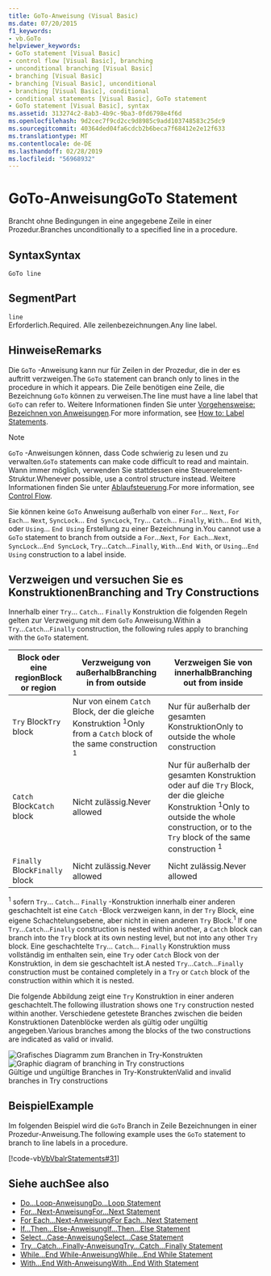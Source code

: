 ```yaml
---
title: GoTo-Anweisung (Visual Basic)
ms.date: 07/20/2015
f1_keywords:
- vb.GoTo
helpviewer_keywords:
- GoTo statement [Visual Basic]
- control flow [Visual Basic], branching
- unconditional branching [Visual Basic]
- branching [Visual Basic]
- branching [Visual Basic], unconditional
- branching [Visual Basic], conditional
- conditional statements [Visual Basic], GoTo statement
- GoTo statement [Visual Basic], syntax
ms.assetid: 313274c2-8ab3-4b9c-9ba3-0fd6798e4f6d
ms.openlocfilehash: 9d2cec7f9cd2cc9d8985c9add103748583c25dc9
ms.sourcegitcommit: 40364ded04fa6cdcb2b6beca7f68412e2e12f633
ms.translationtype: MT
ms.contentlocale: de-DE
ms.lasthandoff: 02/28/2019
ms.locfileid: "56968932"
---
```

# <a name="goto-statement"></a><span data-ttu-id="2956e-102">GoTo-Anweisung</span><span class="sxs-lookup"><span data-stu-id="2956e-102">GoTo Statement</span></span>
<span data-ttu-id="2956e-103">Brancht ohne Bedingungen in eine angegebene Zeile in einer Prozedur.</span><span class="sxs-lookup"><span data-stu-id="2956e-103">Branches unconditionally to a specified line in a procedure.</span></span>  
  
## <a name="syntax"></a><span data-ttu-id="2956e-104">Syntax</span><span class="sxs-lookup"><span data-stu-id="2956e-104">Syntax</span></span>  
  
```  
GoTo line  
```  
  
## <a name="part"></a><span data-ttu-id="2956e-105">Segment</span><span class="sxs-lookup"><span data-stu-id="2956e-105">Part</span></span>  
 `line`  
 <span data-ttu-id="2956e-106">Erforderlich.</span><span class="sxs-lookup"><span data-stu-id="2956e-106">Required.</span></span> <span data-ttu-id="2956e-107">Alle zeilenbezeichnungen.</span><span class="sxs-lookup"><span data-stu-id="2956e-107">Any line label.</span></span>  
  
## <a name="remarks"></a><span data-ttu-id="2956e-108">Hinweise</span><span class="sxs-lookup"><span data-stu-id="2956e-108">Remarks</span></span>  
 <span data-ttu-id="2956e-109">Die `GoTo` -Anweisung kann nur für Zeilen in der Prozedur, die in der es auftritt verzweigen.</span><span class="sxs-lookup"><span data-stu-id="2956e-109">The `GoTo` statement can branch only to lines in the procedure in which it appears.</span></span> <span data-ttu-id="2956e-110">Die Zeile benötigen eine Zeile, die Bezeichnung `GoTo` können zu verweisen.</span><span class="sxs-lookup"><span data-stu-id="2956e-110">The line must have a line label that `GoTo` can refer to.</span></span> <span data-ttu-id="2956e-111">Weitere Informationen finden Sie unter [Vorgehensweise: Bezeichnen von Anweisungen](../../../visual-basic/programming-guide/program-structure/how-to-label-statements.md).</span><span class="sxs-lookup"><span data-stu-id="2956e-111">For more information, see [How to: Label Statements](../../../visual-basic/programming-guide/program-structure/how-to-label-statements.md).</span></span>  
  
> [!NOTE]
>  <span data-ttu-id="2956e-112">`GoTo` -Anweisungen können, dass Code schwierig zu lesen und zu verwalten.</span><span class="sxs-lookup"><span data-stu-id="2956e-112">`GoTo` statements can make code difficult to read and maintain.</span></span> <span data-ttu-id="2956e-113">Wann immer möglich, verwenden Sie stattdessen eine Steuerelement-Struktur.</span><span class="sxs-lookup"><span data-stu-id="2956e-113">Whenever possible, use a control structure instead.</span></span> <span data-ttu-id="2956e-114">Weitere Informationen finden Sie unter [Ablaufsteuerung](../../../visual-basic/programming-guide/language-features/control-flow/index.md).</span><span class="sxs-lookup"><span data-stu-id="2956e-114">For more information, see [Control Flow](../../../visual-basic/programming-guide/language-features/control-flow/index.md).</span></span>  
  
 <span data-ttu-id="2956e-115">Sie können keine `GoTo` Anweisung außerhalb von einer `For`... `Next`, `For Each`... `Next`, `SyncLock`... `End SyncLock`, `Try`... `Catch`... `Finally`, `With`... `End With`, oder `Using`... `End Using` Erstellung zu einer Bezeichnung in.</span><span class="sxs-lookup"><span data-stu-id="2956e-115">You cannot use a `GoTo` statement to branch from outside a `For`...`Next`, `For Each`...`Next`, `SyncLock`...`End SyncLock`, `Try`...`Catch`...`Finally`, `With`...`End With`, or `Using`...`End Using` construction to a label inside.</span></span>  
  
## <a name="branching-and-try-constructions"></a><span data-ttu-id="2956e-116">Verzweigen und versuchen Sie es Konstruktionen</span><span class="sxs-lookup"><span data-stu-id="2956e-116">Branching and Try Constructions</span></span>  
 <span data-ttu-id="2956e-117">Innerhalb einer `Try`... `Catch`... `Finally` Konstruktion die folgenden Regeln gelten zur Verzweigung mit dem `GoTo` Anweisung.</span><span class="sxs-lookup"><span data-stu-id="2956e-117">Within a `Try`...`Catch`...`Finally` construction, the following rules apply to branching with the `GoTo` statement.</span></span>  
  
|<span data-ttu-id="2956e-118">Block oder eine region</span><span class="sxs-lookup"><span data-stu-id="2956e-118">Block or region</span></span>|<span data-ttu-id="2956e-119">Verzweigung von außerhalb</span><span class="sxs-lookup"><span data-stu-id="2956e-119">Branching in from outside</span></span>|<span data-ttu-id="2956e-120">Verzweigen Sie von innerhalb</span><span class="sxs-lookup"><span data-stu-id="2956e-120">Branching out from inside</span></span>|  
|---------------------|-------------------------------|-------------------------------|  
|<span data-ttu-id="2956e-121">`Try` Block</span><span class="sxs-lookup"><span data-stu-id="2956e-121">`Try` block</span></span>|<span data-ttu-id="2956e-122">Nur von einem `Catch` Block, der die gleiche Konstruktion <sup>1</sup></span><span class="sxs-lookup"><span data-stu-id="2956e-122">Only from a `Catch` block of the same construction <sup>1</sup></span></span>|<span data-ttu-id="2956e-123">Nur für außerhalb der gesamten Konstruktion</span><span class="sxs-lookup"><span data-stu-id="2956e-123">Only to outside the whole construction</span></span>|  
|<span data-ttu-id="2956e-124">`Catch` Block</span><span class="sxs-lookup"><span data-stu-id="2956e-124">`Catch` block</span></span>|<span data-ttu-id="2956e-125">Nicht zulässig.</span><span class="sxs-lookup"><span data-stu-id="2956e-125">Never allowed</span></span>|<span data-ttu-id="2956e-126">Nur für außerhalb der gesamten Konstruktion oder auf die `Try` Block, der die gleiche Konstruktion <sup>1</sup></span><span class="sxs-lookup"><span data-stu-id="2956e-126">Only to outside the whole construction, or to the `Try` block of the same construction <sup>1</sup></span></span>|  
|<span data-ttu-id="2956e-127">`Finally` Block</span><span class="sxs-lookup"><span data-stu-id="2956e-127">`Finally` block</span></span>|<span data-ttu-id="2956e-128">Nicht zulässig.</span><span class="sxs-lookup"><span data-stu-id="2956e-128">Never allowed</span></span>|<span data-ttu-id="2956e-129">Nicht zulässig.</span><span class="sxs-lookup"><span data-stu-id="2956e-129">Never allowed</span></span>|  
  
 <span data-ttu-id="2956e-130"><sup>1</sup> sofern `Try`... `Catch`... `Finally` -Konstruktion innerhalb einer anderen geschachtelt ist eine `Catch` -Block verzweigen kann, in der `Try` Block, eine eigene Schachtelungsebene, aber nicht in einen anderen `Try` Block.</span><span class="sxs-lookup"><span data-stu-id="2956e-130"><sup>1</sup> If one `Try`...`Catch`...`Finally` construction is nested within another, a `Catch` block can branch into the `Try` block at its own nesting level, but not into any other `Try` block.</span></span> <span data-ttu-id="2956e-131">Eine geschachtelte `Try`... `Catch`... `Finally` Konstruktion muss vollständig im enthalten sein, eine `Try` oder `Catch` Block von der Konstruktion, in dem sie geschachtelt ist.</span><span class="sxs-lookup"><span data-stu-id="2956e-131">A nested `Try`...`Catch`...`Finally` construction must be contained completely in a `Try` or `Catch` block of the construction within which it is nested.</span></span>  
  
 <span data-ttu-id="2956e-132">Die folgende Abbildung zeigt eine `Try` Konstruktion in einer anderen geschachtelt.</span><span class="sxs-lookup"><span data-stu-id="2956e-132">The following illustration shows one `Try` construction nested within another.</span></span> <span data-ttu-id="2956e-133">Verschiedene getestete Branches zwischen die beiden Konstruktionen Datenblöcke werden als gültig oder ungültig angegeben.</span><span class="sxs-lookup"><span data-stu-id="2956e-133">Various branches among the blocks of the two constructions are indicated as valid or invalid.</span></span>  
  
 <span data-ttu-id="2956e-134">![Grafisches Diagramm zum Branchen in Try-Konstrukten](../../../visual-basic/language-reference/statements/media/trybranching.gif "TryBranching")</span><span class="sxs-lookup"><span data-stu-id="2956e-134">![Graphic diagram of branching in Try constructions](../../../visual-basic/language-reference/statements/media/trybranching.gif "TryBranching")</span></span>  
<span data-ttu-id="2956e-135">Gültige und ungültige Branches in Try-Konstrukten</span><span class="sxs-lookup"><span data-stu-id="2956e-135">Valid and invalid branches in Try constructions</span></span>  
  
## <a name="example"></a><span data-ttu-id="2956e-136">Beispiel</span><span class="sxs-lookup"><span data-stu-id="2956e-136">Example</span></span>  
 <span data-ttu-id="2956e-137">Im folgenden Beispiel wird die `GoTo` Branch in Zeile Bezeichnungen in einer Prozedur-Anweisung.</span><span class="sxs-lookup"><span data-stu-id="2956e-137">The following example uses the `GoTo` statement to branch to line labels in a procedure.</span></span>  
  
 [!code-vb[VbVbalrStatements#31](~/samples/snippets/visualbasic/VS_Snippets_VBCSharp/VbVbalrStatements/VB/Class1.vb#31)]  
  
## <a name="see-also"></a><span data-ttu-id="2956e-138">Siehe auch</span><span class="sxs-lookup"><span data-stu-id="2956e-138">See also</span></span>
- [<span data-ttu-id="2956e-139">Do...Loop-Anweisung</span><span class="sxs-lookup"><span data-stu-id="2956e-139">Do...Loop Statement</span></span>](../../../visual-basic/language-reference/statements/do-loop-statement.md)
- [<span data-ttu-id="2956e-140">For...Next-Anweisung</span><span class="sxs-lookup"><span data-stu-id="2956e-140">For...Next Statement</span></span>](../../../visual-basic/language-reference/statements/for-next-statement.md)
- [<span data-ttu-id="2956e-141">For Each...Next-Anweisung</span><span class="sxs-lookup"><span data-stu-id="2956e-141">For Each...Next Statement</span></span>](../../../visual-basic/language-reference/statements/for-each-next-statement.md)
- [<span data-ttu-id="2956e-142">If...Then...Else-Anweisung</span><span class="sxs-lookup"><span data-stu-id="2956e-142">If...Then...Else Statement</span></span>](../../../visual-basic/language-reference/statements/if-then-else-statement.md)
- [<span data-ttu-id="2956e-143">Select...Case-Anweisung</span><span class="sxs-lookup"><span data-stu-id="2956e-143">Select...Case Statement</span></span>](../../../visual-basic/language-reference/statements/select-case-statement.md)
- [<span data-ttu-id="2956e-144">Try...Catch...Finally-Anweisung</span><span class="sxs-lookup"><span data-stu-id="2956e-144">Try...Catch...Finally Statement</span></span>](../../../visual-basic/language-reference/statements/try-catch-finally-statement.md)
- [<span data-ttu-id="2956e-145">While...End While-Anweisung</span><span class="sxs-lookup"><span data-stu-id="2956e-145">While...End While Statement</span></span>](../../../visual-basic/language-reference/statements/while-end-while-statement.md)
- [<span data-ttu-id="2956e-146">With...End With-Anweisung</span><span class="sxs-lookup"><span data-stu-id="2956e-146">With...End With Statement</span></span>](../../../visual-basic/language-reference/statements/with-end-with-statement.md)
